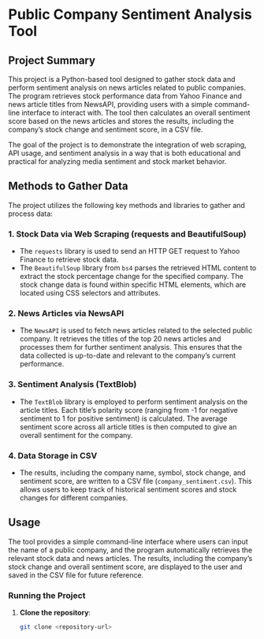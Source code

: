 # Public Company Sentiment Analysis Tool

## Project Summary

This project is a Python-based tool designed to gather stock data and perform sentiment analysis on news articles related to public companies. The program retrieves stock performance data from Yahoo Finance and news article titles from NewsAPI, providing users with a simple command-line interface to interact with. The tool then calculates an overall sentiment score based on the news articles and stores the results, including the company’s stock change and sentiment score, in a CSV file.

The goal of the project is to demonstrate the integration of web scraping, API usage, and sentiment analysis in a way that is both educational and practical for analyzing media sentiment and stock market behavior.

## Methods to Gather Data

The project utilizes the following key methods and libraries to gather and process data:

### 1. **Stock Data via Web Scraping (requests and BeautifulSoup)**
   - The `requests` library is used to send an HTTP GET request to Yahoo Finance to retrieve stock data.
   - The `BeautifulSoup` library from `bs4` parses the retrieved HTML content to extract the stock percentage change for the specified company. The stock change data is found within specific HTML elements, which are located using CSS selectors and attributes.

### 2. **News Articles via NewsAPI**
   - The `NewsAPI` is used to fetch news articles related to the selected public company. It retrieves the titles of the top 20 news articles and processes them for further sentiment analysis. This ensures that the data collected is up-to-date and relevant to the company’s current performance.

### 3. **Sentiment Analysis (TextBlob)**
   - The `TextBlob` library is employed to perform sentiment analysis on the article titles. Each title’s polarity score (ranging from -1 for negative sentiment to 1 for positive sentiment) is calculated. The average sentiment score across all article titles is then computed to give an overall sentiment for the company.

### 4. **Data Storage in CSV**
   - The results, including the company name, symbol, stock change, and sentiment score, are written to a CSV file (`company_sentiment.csv`). This allows users to keep track of historical sentiment scores and stock changes for different companies.

## Usage

The tool provides a simple command-line interface where users can input the name of a public company, and the program automatically retrieves the relevant stock data and news articles. The results, including the company’s stock change and overall sentiment score, are displayed to the user and saved in the CSV file for future reference.

### Running the Project

1. **Clone the repository**:
   ```bash
   git clone <repository-url>
